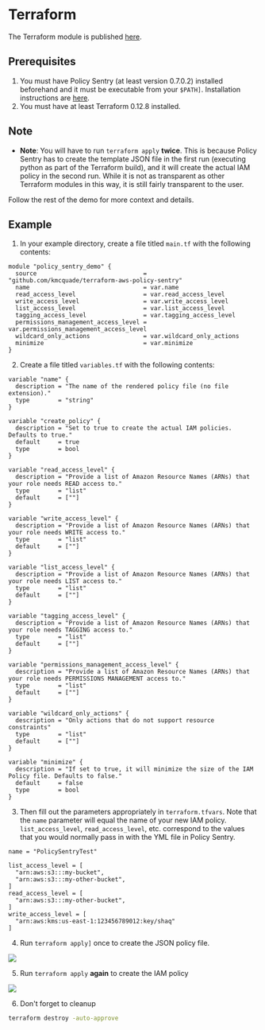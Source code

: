 Terraform
=========

The Terraform module is published
[here](https://github.com/kmcquade/terraform-aws-policy-sentry).

Prerequisites
-------------

1.  You must have Policy Sentry (at least version 0.7.0.2) installed beforehand and it must be executable from your `$PATH]`. Installation instructions are [here](https://policy-sentry.readthedocs.io/en/latest/user-guide/installation.html).
2.  You must have at least Terraform 0.12.8 installed.

Note
----

-   **Note**: You will have to run `terraform apply` **twice**. This is because Policy Sentry has to create the template JSON file in the first run (executing python as part of the Terraform build), and it will create the actual IAM policy in the second run. While it is not as transparent as other Terraform modules in this way, it is still fairly transparent to the user.

Follow the rest of the demo for more context and details.

Example
-------

1.  In your example directory, create a file titled `main.tf` with the following contents:

```hcl
module "policy_sentry_demo" {
  source                              = "github.com/kmcquade/terraform-aws-policy-sentry"
  name                                = var.name
  read_access_level                   = var.read_access_level
  write_access_level                  = var.write_access_level
  list_access_level                   = var.list_access_level
  tagging_access_level                = var.tagging_access_level
  permissions_management_access_level = var.permissions_management_access_level
  wildcard_only_actions               = var.wildcard_only_actions
  minimize                            = var.minimize
}
```

2.  Create a file titled `variables.tf` with the following
    contents:

```hcl
variable "name" {
  description = "The name of the rendered policy file (no file extension)."
  type        = "string"
}

variable "create_policy" {
  description = "Set to true to create the actual IAM policies. Defaults to true."
  default     = true
  type        = bool
}

variable "read_access_level" {
  description = "Provide a list of Amazon Resource Names (ARNs) that your role needs READ access to."
  type        = "list"
  default     = [""]
}

variable "write_access_level" {
  description = "Provide a list of Amazon Resource Names (ARNs) that your role needs WRITE access to."
  type        = "list"
  default     = [""]
}

variable "list_access_level" {
  description = "Provide a list of Amazon Resource Names (ARNs) that your role needs LIST access to."
  type        = "list"
  default     = [""]
}

variable "tagging_access_level" {
  description = "Provide a list of Amazon Resource Names (ARNs) that your role needs TAGGING access to."
  type        = "list"
  default     = [""]
}

variable "permissions_management_access_level" {
  description = "Provide a list of Amazon Resource Names (ARNs) that your role needs PERMISSIONS MANAGEMENT access to."
  type        = "list"
  default     = [""]
}

variable "wildcard_only_actions" {
  description = "Only actions that do not support resource constraints"
  type        = "list"
  default     = [""]
}

variable "minimize" {
  description = "If set to true, it will minimize the size of the IAM Policy file. Defaults to false."
  default     = false
  type        = bool
}
```

3.  Then fill out the parameters appropriately in `terraform.tfvars`. Note that the `name` parameter will equal the name of your new IAM policy. `list_access_level`,
    `read_access_level`, etc. correspond to the values
    that you would normally pass in with the YML file in Policy Sentry.

```hcl
name = "PolicySentryTest"

list_access_level = [
  "arn:aws:s3:::my-bucket",
  "arn:aws:s3:::my-other-bucket",
]
read_access_level = [
  "arn:aws:s3:::my-other-bucket",
]
write_access_level = [
  "arn:aws:kms:us-east-1:123456789012:key/shaq"
]
```

4.  Run `terraform apply]` once to create the JSON policy file.

![](https://i.imgur.com/dn80hE0.gif)

5.  Run `terraform apply` **again** to create the IAM policy

![](https://i.imgur.com/ndIXTQb.gif)

6.  Don't forget to cleanup

```bash
terraform destroy -auto-approve
```
